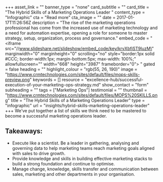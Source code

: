+++
asset_link = ""
banner_type = "none"
card_subtitle = ""
card_title = "The Hybrid Skills of a Marketing Operations Leader "
content_type = "Infographic"
cta = "Read more"
cta_image = ""
date = 2017-01-17T11:26:56Z
description = "The rise of the marketing operations professional has come from the increased use of marketing technology and a need for automation expertise, opening a role for someone to master strategy, setup, organization, process and governance."
embed_code = "<iframe src=\"//www.slideshare.net/slideshow/embed_code/key/krvXbfiST9luzM\" marginwidth=\"0\" marginheight=\"0\" scrolling=\"no\" style=\"border:1px solid #CCC; border-width:1px; margin-bottom:5px; max-width: 100%;\" allowfullscreen=\"\" width=\"668\" height=\"3987\" frameborder=\"0\"> </iframe>"
gated = false
heading = ""
highlight_colour = "rgb(55, 26, 190)"
image = "https://www.crmtechnologies.com/sites/default/files/mops-skills-preview.png"
keywords = []
resource = "excellence-hub/successful-execution-of-your-marketing-ops-strategy.md"
show_contact = "form"
subheading = ""
tags = ["Marketing Ops"]
testimonial = ""
thumbnail = "https://www.crmtechnologies.com/sites/default/files/MOPS%20SKILLS.png"
title = "The Hybrid Skills of a Marketing Operations Leader"
type = "infographic"
url = "insights/hybrid-skills-marketing-operations-leader"
+++
We’ve put together a list of skills we think need to be mastered to become a successful marketing operations leader.

## Takeaways:

* Execute like a scientist. Be a leader in gathering, analysing and governing data to help marketing teams reach marketing goals aligned with sales to drive growth.
* Provide knowledge and skills in building effective marketing stacks to build a strong foundation and continue to optimise.
* Manage change, knowledge, skills transfer and communication between sales, marketing and other departments in your organisation.